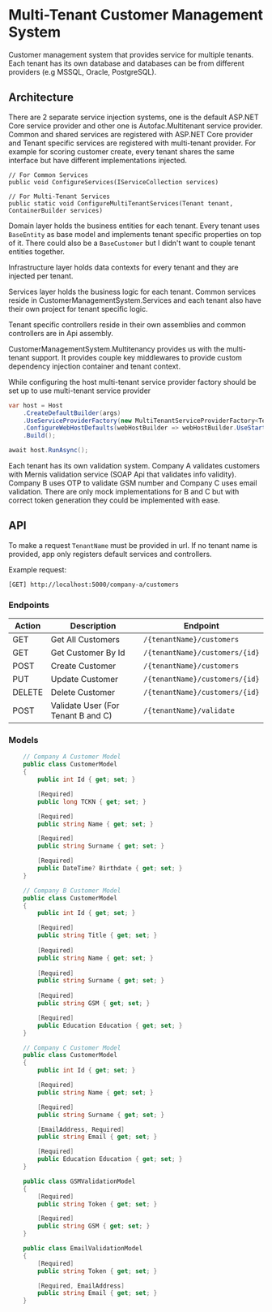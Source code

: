 # Multi-Tenant Customer Management System

Customer management system that provides service for multiple tenants. Each tenant has its own database and databases can be from different providers (e.g MSSQL, Oracle, PostgreSQL). 

## Architecture

There are 2 separate service injection systems, one is the default ASP.NET Core service provider and other one is Autofac.Multitenant service provider. Common and shared services are registered with ASP.NET Core provider and Tenant specific services are registered with multi-tenant provider. For example for scoring customer create, every tenant shares the same interface but have different implementations injected.

```
// For Common Services
public void ConfigureServices(IServiceCollection services)

// For Multi-Tenant Services
public static void ConfigureMultiTenantServices(Tenant tenant, ContainerBuilder services)
```

Domain layer holds the business entities for each tenant. Every tenant uses `BaseEntity` as base model and implements tenant specific properties on top of it. There could also be a `BaseCustomer` but I didn't want to couple tenant entities together. 

Infrastructure layer holds data contexts for every tenant and they are injected per tenant. 

Services layer holds the business logic for each tenant. Common services reside in CustomerManagementSystem.Services and each tenant also have their own project for tenant specific logic.

Tenant specific controllers reside in their own assemblies and common controllers are in Api assembly.

CustomerManagementSystem.Multitenancy provides us with the multi-tenant support. It provides couple key middlewares to provide custom dependency injection container and tenant context.

While configuring the host multi-tenant service provider factory should be set up to use multi-tenant service provider 
```cs
var host = Host
    .CreateDefaultBuilder(args)
    .UseServiceProviderFactory(new MultiTenantServiceProviderFactory<Tenant>(Startup.ConfigureMultiTenantServices))
    .ConfigureWebHostDefaults(webHostBuilder => webHostBuilder.UseStartup<Startup>())
    .Build();

await host.RunAsync();
```

Each tenant has its own validation system. Company A validates customers with Mernis validation service (SOAP Api that validates info validity). Company B uses OTP to validate GSM number and Company C uses email validation. There are only mock implementations for B and C but with correct token generation they could be implemented with ease.

## API

To make a request `TenantName` must be provided in url. If no tenant name is provided, app only registers default services and controllers.

Example request:
```
[GET] http://localhost:5000/company-a/customers
```


### Endpoints

| Action | Description | Endpoint  |
| ------ | ------ | --------  |
| GET    | Get All Customers  |  ```/{tenantName}/customers``` |
| GET    | Get Customer By Id |  ```/{tenantName}/customers/{id}``` |
| POST   | Create Customer    |  ```/{tenantName}/customers``` |
| PUT    | Update Customer    |  ```/{tenantName}/customers/{id}``` |
| DELETE | Delete Customer    |  ```/{tenantName}/customers/{id}``` |
| POST   | Validate User (For Tenant B and C)    |  ```/{tenantName}/validate``` |

### Models
```cs
    // Company A Customer Model
    public class CustomerModel
    {
        public int Id { get; set; }

        [Required]
        public long TCKN { get; set; }

        [Required]
        public string Name { get; set; }

        [Required]
        public string Surname { get; set; }

        [Required]
        public DateTime? Birthdate { get; set; }
    }

    // Company B Customer Model
    public class CustomerModel
    {
        public int Id { get; set; }

        [Required]
        public string Title { get; set; }
                      
        [Required]    
        public string Name { get; set; }
                      
        [Required]    
        public string Surname { get; set; }
                      
        [Required]    
        public string GSM { get; set; }

        [Required]
        public Education Education { get; set; }
    }

    // Company C Customer Model
    public class CustomerModel
    {
        public int Id { get; set; }

        [Required]
        public string Name { get; set; }

        [Required]
        public string Surname { get; set; }

        [EmailAddress, Required]
        public string Email { get; set; }

        [Required]
        public Education Education { get; set; }
    }

    public class GSMValidationModel
    {
        [Required]
        public string Token { get; set; }

        [Required]
        public string GSM { get; set; }
    }

    public class EmailValidationModel
    {
        [Required]
        public string Token { get; set; }

        [Required, EmailAddress]
        public string Email { get; set; }
    }
```